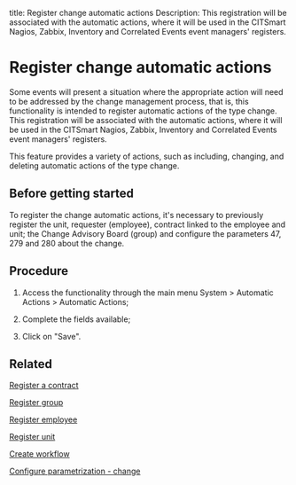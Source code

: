 title: Register change automatic actions
Description: This registration will be associated with the automatic actions, where it will be used in the CITSmart Nagios, Zabbix, Inventory and Correlated Events event managers' registers.
# Register change automatic actions

Some events will present a situation where the appropriate action will need to
be addressed by the change management process, that is, this functionality is
intended to register automatic actions of the type change. This registration
will be associated with the automatic actions, where it will be used in the
CITSmart Nagios, Zabbix, Inventory and Correlated Events event managers'
registers.

This feature provides a variety of actions, such as including, changing, and
deleting automatic actions of the type change.

Before getting started
----------------------
To register the change automatic actions, it's necessary to previously register
the unit, requester (employee), contract linked to the employee and unit; the
Change Advisory Board (group) and configure the parameters 47, 279 and 280 about the change.

Procedure
---------

1.  Access the functionality through the main menu System \> Automatic Actions
    \> Automatic Actions;

2.  Complete the fields available;

3.  Click on "Save".

Related
-------

[Register a contract](/en-us/citsmart-platform-9/processes/portfolio-and-catalog/configuration/register-contract.html)

[Register group](/en-us/citsmart-platform-9/initial-settings/access-settings/user/register-groups.html)

[Register employee](/en-us/citsmart-platform-9/initial-settings/access-settings/user/register-employee.html)

[Register unit](/en-us/citsmart-platform-9/platform-administration/region-and-language/register-unit.html)

[Create workflow](/en-us/citsmart-platform-9/workflow/use/create-flow.html)

[Configure parametrization - change](/en-us/citsmart-platform-9/platform-administration/parameters-list/configure-parametrization-change.html)

<!-- !!! tip "About"

    <b>Product/Version:</b> CITSmart | 9.00 &nbsp;&nbsp;
    <b>Updated:</b>01/10/2021 - Anna Martins

